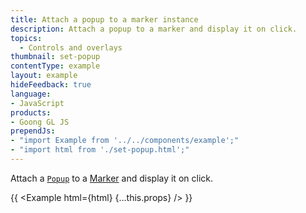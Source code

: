 ```yaml
---
title: Attach a popup to a marker instance
description: Attach a popup to a marker and display it on click.
topics:
  - Controls and overlays
thumbnail: set-popup
contentType: example
layout: example
hideFeedback: true
language:
- JavaScript
products:
- Goong GL JS
prependJs:
- "import Example from '../../components/example';"
- "import html from './set-popup.html';"
---
```


Attach a [`Popup`](https://docs.goong.io/docs/api/markers/#popup) to a [Marker](https://docs.goong.io/docs/api/markers/#marker) and display it on click.

{{ <Example html={html} {...this.props} /> }}
